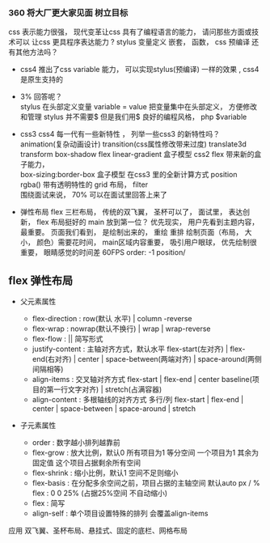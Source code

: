 ### 360 将大厂更大家见面  树立目标

css 表示能力很强， 现代变革让css 具有了编程语言的能力， 请问那些方面或技术可以
让css 更具程序表达能力  ?
stylus  变量定义  嵌套， 函数，  css 预编译
还有其他方法吗？

- css4 推出了css variable 能力， 可以实现stylus(预编译) 一样的效果 , css4是原生支持的
- 3%  回答呢？  
  stylus 在头部定义变量   variable = value 
  把变量集中在头部定义， 方便修改和管理 
  stylus 并不需要$   但是我们用$   良好的编程风格， php $variable 
- css3  css4
  每一代有一些新特性 ，  列举一些css3 的新特性吗？
  animation(复杂动画设计)  transition(css属性修改带来过度)
  translate3d transform
  box-shadow
  flex 
  linear-gradient
  盒子模型  css2   flex 带来新的盒子能力，   
  box-sizing:border-box  盒子模型  在css3 里的全新计算方式
  position  
  rgba() 带有透明特性的
  grid  布局， filter  
  围绕面试来说， 70% 可以在面试里回答上来了

-  弹性布局 flex 
  三栏布局， 传统的双飞翼， 圣杯可以了， 
  面试里， 表达创新， flex 布局挺好的
  main 放到第一位？ 优先现实， 用户先看到主题内容， 最重要。 
  页面我们看到， 是绘制出来的， 重绘 重排
  绘制页面（布局， 大小， 颜色）需要花时间， main区域内容重要， 吸引用户眼球， 优先绘制很重要， 眼睛感觉的时间差  60FPS 
  order: -1  position/ 

## flex 弹性布局
- 父元素属性
  - flex-direction : row(默认 水平) | column  -reverse
  - flex-wrap : nowrap(默认不换行) | wrap | wrap-reverse
  - flex-flow : <flex-direction> || <flex-wrap> 简写形式
  - justify-content : 主轴对齐方式，默认水平 
                     flex-start(左对齐) | flex-end(右对齐) | center | space-between(两端对齐) | space-around(两侧间隔相等)
  - align-items : 交叉轴对齐方式 
                     flex-start | flex-end | center 
                     baseline(项目的第一行文字对齐) | stretch(占满容器)
  - align-content : 多根轴线的对齐方式 多行/列
                    flex-start | flex-end | center | space-between | space-around | stretch

- 子元素属性
  - order : 数字越小排列越靠前
  - flex-grow : 放大比例，默认0
                所有项目为1 等分空间
                一个项目为1 其余为固定值 这个项目占据剩余所有空间
  - flex-shrink : 缩小比例，默认1 空间不足则缩小
  - flex-basis : 在分配多余空间之前，项目占据的主轴空间  默认auto px / %
                flex : 0 0 25% (占据25%空间 不自动缩小)
  - flex : <flex-grow> <flex-shrink> <flex-basis>简写
  - align-self : 单个项目设置特殊的排列 会覆盖align-items 

应用 双飞翼、圣杯布局、悬挂式、固定的底栏、网格布局